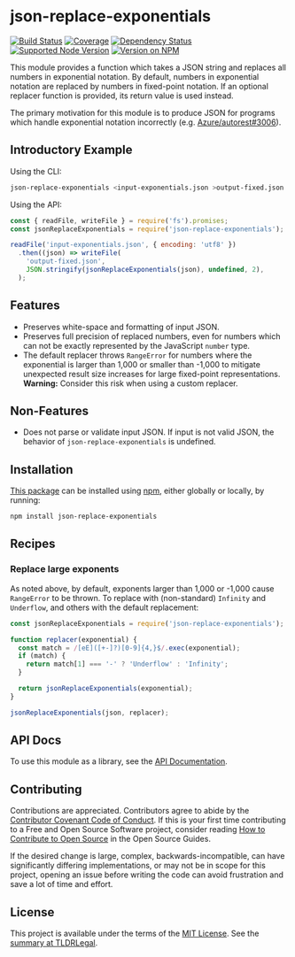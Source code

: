 json-replace-exponentials
=========================

[![Build Status](https://img.shields.io/github/actions/workflow/status/kevinoid/json-replace-exponentials/node.js.yml?branch=main&style=flat&label=build)](https://github.com/kevinoid/json-replace-exponentials/actions?query=branch%3Amain)
[![Coverage](https://img.shields.io/codecov/c/github/kevinoid/json-replace-exponentials/main.svg?style=flat)](https://app.codecov.io/gh/kevinoid/json-replace-exponentials/branch/main)
[![Dependency Status](https://img.shields.io/david/kevinoid/json-replace-exponentials.svg?style=flat)](https://david-dm.org/kevinoid/json-replace-exponentials)
[![Supported Node Version](https://img.shields.io/node/v/json-replace-exponentials.svg?style=flat)](https://www.npmjs.com/package/json-replace-exponentials)
[![Version on NPM](https://img.shields.io/npm/v/json-replace-exponentials.svg?style=flat)](https://www.npmjs.com/package/json-replace-exponentials)

This module provides a function which takes a JSON string and replaces all
numbers in exponential notation.  By default, numbers in exponential notation
are replaced by numbers in fixed-point notation.  If an optional replacer
function is provided, its return value is used instead.

The primary motivation for this module is to produce JSON for programs which
handle exponential notation incorrectly (e.g.
[Azure/autorest#3006](https://github.com/Azure/autorest/issues/3006)).


## Introductory Example

Using the CLI:

```sh
json-replace-exponentials <input-exponentials.json >output-fixed.json
```

Using the API:

```js
const { readFile, writeFile } = require('fs').promises;
const jsonReplaceExponentials = require('json-replace-exponentials');

readFile('input-exponentials.json', { encoding: 'utf8' })
  .then((json) => writeFile(
    'output-fixed.json',
    JSON.stringify(jsonReplaceExponentials(json), undefined, 2),
  );
```


## Features

* Preserves white-space and formatting of input JSON.
* Preserves full precision of replaced numbers, even for numbers which can
  not be exactly represented by the JavaScript `number` type.
* The default replacer throws `RangeError` for numbers where the exponential
  is larger than 1,000 or smaller than -1,000 to mitigate unexpected result
  size increases for large fixed-point representations.
  **Warning:** Consider this risk when using a custom replacer.


## Non-Features

* Does not parse or validate input JSON.  If input is not valid JSON, the
  behavior of `json-replace-exponentials` is undefined.


## Installation

[This package](https://www.npmjs.com/package/json-replace-exponentials) can be
installed using [npm](https://www.npmjs.com/), either globally or locally, by
running:

```sh
npm install json-replace-exponentials
```


## Recipes

### Replace large exponents

As noted above, by default, exponents larger than 1,000 or -1,000 cause
`RangeError` to be thrown.  To replace with (non-standard) `Infinity` and
`Underflow`, and others with the default replacement:

```js
const jsonReplaceExponentials = require('json-replace-exponentials');

function replacer(exponential) {
  const match = /[eE]([+-]?)[0-9]{4,}$/.exec(exponential);
  if (match) {
    return match[1] === '-' ? 'Underflow' : 'Infinity';
  }

  return jsonReplaceExponentials(exponential);
}

jsonReplaceExponentials(json, replacer);
```


## API Docs

To use this module as a library, see the [API
Documentation](https://kevinoid.github.io/json-replace-exponentials/api).


## Contributing

Contributions are appreciated.  Contributors agree to abide by the [Contributor
Covenant Code of
Conduct](https://www.contributor-covenant.org/version/1/4/code-of-conduct.html).
If this is your first time contributing to a Free and Open Source Software
project, consider reading [How to Contribute to Open
Source](https://opensource.guide/how-to-contribute/)
in the Open Source Guides.

If the desired change is large, complex, backwards-incompatible, can have
significantly differing implementations, or may not be in scope for this
project, opening an issue before writing the code can avoid frustration and
save a lot of time and effort.


## License

This project is available under the terms of the [MIT License](LICENSE.txt).
See the [summary at TLDRLegal](https://tldrlegal.com/license/mit-license).
